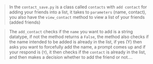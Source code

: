 > In the ```contact_save.py``` is a class called ```contacts``` with ```add contact``` for adding 
> your friends into a list, it takes to `parameters` (name, contact), you also have the `view_contact` method to view a list of your friends (added friends)

> The `add_contact` checks if the `name` you want to add is a string datatype, if not the method returns a `False`, the method also checks if the name intended to be added is already in the list, if yes (Y) then asks you want to forcefully add the name, a prompt comes up and if your respond is (`Y`), it then checks if the `contact` is already in the list, and then makes a decision whether to add the friend or not....
